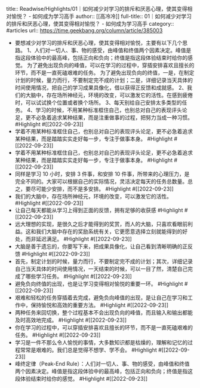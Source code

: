 title:: Readwise/Highlights/01｜如何减少对学习的排斥和厌恶心理，使其变得相对愉悦？ - 如何成为学习高手
author:: [[高冷冷]]
full-title:: 01｜如何减少对学习的排斥和厌恶心理，使其变得相对愉悦？ - 如何成为学习高手
category:: #articles
url:: https://time.geekbang.org/column/article/385003

- 要想减少对学习的排斥和厌恶心理，使其变得相对愉悦，主要有以下几个思路。
  1、人们对一切人、事、物的感受，由峰值和终值两个因素决定。峰值是指这段体验中的最高峰，包括正向和负向；终值是指这段体验结束时给你的感觉。
  为了避免出现负向的峰值，可以在学习的过程中，穿插安排喜欢且擅长的环节，而不是一直死磕艰难的任务。
  为了避免出现负向的终值，一是，在制定计划的时候，量力而行，不要制定完不成的计划；二是，详细记录当天具体的时间使用情况，把自己的学习成果具像化，借以获得正反馈和成就感。
  2、我们的大脑中，存在场所神经元，环境的改变，可以激发它的活性。在感到疲倦时，可以试试换个位置或者换个场所。
  3、每天别给自己安排太多类型的任务。
  4、学习的时候，不用某种标准框住自己，也别总对自己的表现评头论足，更不必急着追求某种结果，而是注重做事的过程，把努力当成一种习惯。 #Highlight #[[2022-09-23]]
- 学着不用某种标准框住自己，也别总对自己的表现评头论足，更不必急着追求某种结果，而是踏踏实实走好每一步，专注于做事本身。 #Highlight #[[2022-09-23]]
- 学着不用某种标准框住自己，也别总对自己的表现评头论足，更不必急着追求某种结果，而是踏踏实实走好每一步，专注于做事本身。 #Highlight #[[2022-09-23]]
- 同样是学习 10 小时，安排 3 件事，和安排 10 件事，所带来的心理压力，是完全不同的。大家可以根据自己的实际情况，灵活决定每天的任务总数量。总之，要尽可能少安排，而不是多安排。 #Highlight #[[2022-09-23]]
- 我们的大脑中，存在场所神经元，环境的改变，可以激发它的活性。 #Highlight #[[2022-09-23]]
- 让自己每天都能从学习上得到正面的反馈，拥有足够的收获感 #Highlight #[[2022-09-23]]
- 远大理想的实现，是很久之后才能得到的奖赏，而人的大脑，只喜欢看眼前利益。这和我们大脑中存在的奖励系统有关，它更愿意选择立刻就能得到的好处，而非延迟满足。 #Highlight #[[2022-09-23]]
- 大脑是善于遗忘的，你要写下来，把成果具像化，让自己看到清晰明确的正反馈 #Highlight #[[2022-09-23]]
- 首先，制定计划的时候，量力而行，不要制定完不成的计划；其次，详细记录自己当天具体的时间使用情况，一天结束的时候，可以一目了然，清楚自己完成了哪些学习任务。 #Highlight #[[2022-09-23]]
- 避免负向终值的出现，也是让学习变得相对愉悦的重要一环。 #Highlight #[[2022-09-23]]
- 艰难和轻松的任务穿插着去完成，避免负向峰值的出现，是让自己在学习和工作中，保持愉悦和高效的重要方法。 #Highlight #[[2022-09-23]]
- 两种任务来回切换，整个过程基本不会出现负向的峰值，而且输入和输出都能及时高效地完成。 #Highlight #[[2022-09-23]]
- 你在学习的过程中，可以穿插安排喜欢且擅长的环节，而不是一直死磕艰难的任务。 #Highlight #[[2022-09-23]]
- 学习是一件不那么令人愉悦的事情，大多数知识都是枯燥的，理解和记忆的过程常常是艰难的。我们总是觉得不想学、学不会。 #Highlight #[[2022-09-23]]
- 峰终定律（Peak-End Rule）：人们对一切人、事、物的感受，由峰值和终值两个因素决定。峰值是指这段体验中的最高峰，包括正向和负向；终值是指这段体验结束时给你的感觉。 #Highlight #[[2022-09-23]]
